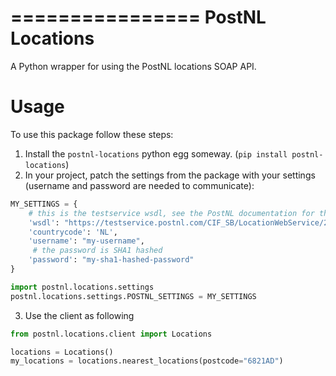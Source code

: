 ================
PostNL Locations
================
A Python wrapper for using the PostNL locations SOAP API.


Usage
=====

To use this package follow these steps:

1. Install the `postnl-locations` python egg someway. (`pip install postnl-locations`)
3. In your project, patch the settings from the package with your settings 
(username and password are needed to communicate):

```python
MY_SETTINGS = {
    # this is the testservice wsdl, see the PostNL documentation for the production settings
    'wsdl': "https://testservice.postnl.com/CIF_SB/LocationWebService/2_0/?wsdl",
    'countrycode': 'NL',
    'username': "my-username",
     # the password is SHA1 hashed
    'password': "my-sha1-hashed-password"
}

import postnl.locations.settings
postnl.locations.settings.POSTNL_SETTINGS = MY_SETTINGS
```

3. Use the client as following

```python
from postnl.locations.client import Locations

locations = Locations()
my_locations = locations.nearest_locations(postcode="6821AD")
```